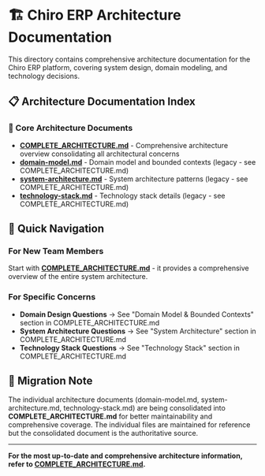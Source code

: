 # 🏗️ Chiro ERP Architecture Documentation

This directory contains comprehensive architecture documentation for the Chiro ERP platform, covering system design, domain modeling, and technology decisions.

## 📋 Architecture Documentation Index

### 📖 Core Architecture Documents
- **[COMPLETE_ARCHITECTURE.md](./COMPLETE_ARCHITECTURE.md)** - Comprehensive architecture overview consolidating all architectural concerns
- **[domain-model.md](./domain-model.md)** - Domain model and bounded contexts (legacy - see COMPLETE_ARCHITECTURE.md)
- **[system-architecture.md](./system-architecture.md)** - System architecture patterns (legacy - see COMPLETE_ARCHITECTURE.md)  
- **[technology-stack.md](./technology-stack.md)** - Technology stack details (legacy - see COMPLETE_ARCHITECTURE.md)

## 🎯 Quick Navigation

### For New Team Members
Start with **[COMPLETE_ARCHITECTURE.md](./COMPLETE_ARCHITECTURE.md)** - it provides a comprehensive overview of the entire system architecture.

### For Specific Concerns
- **Domain Design Questions** → See "Domain Model & Bounded Contexts" section in COMPLETE_ARCHITECTURE.md
- **System Architecture Questions** → See "System Architecture" section in COMPLETE_ARCHITECTURE.md
- **Technology Stack Questions** → See "Technology Stack" section in COMPLETE_ARCHITECTURE.md

## 🔄 Migration Note

The individual architecture documents (domain-model.md, system-architecture.md, technology-stack.md) are being consolidated into **COMPLETE_ARCHITECTURE.md** for better maintainability and comprehensive coverage. The individual files are maintained for reference but the consolidated document is the authoritative source.

---

**For the most up-to-date and comprehensive architecture information, refer to [COMPLETE_ARCHITECTURE.md](./COMPLETE_ARCHITECTURE.md).**
